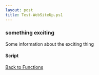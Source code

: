 ```yaml
---
layout: post
title: Test-WebSiteUp.ps1
---
```


### something exciting

Some information about the exciting thing

#### Script

<script src="https://gist-it.appspot.com/github.com/BanterBoy/scripts-blog/blob/master/PowerShell/functions/Test-WebSiteUp.ps1"></script>

<a href="/menu/_pages/functions.html">Back to Functions</a>
